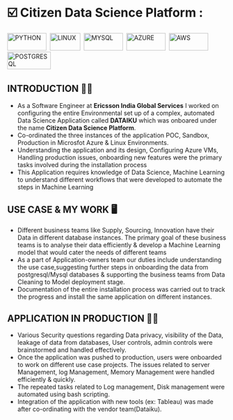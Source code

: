 # ☑️ Citizen Data Science Platform :

<div>
  <img src= "https://img.shields.io/badge/Python-FFD43B?style=for-the-badge&logo=python&logoColor=blue" title= "PYTHON" alt= "PYTHON" width="90" height="40"/>&nbsp;
  <img src= "https://img.shields.io/badge/Linux-FCC624?style=for-the-badge&logo=linux&logoColor=blacke" title= "LINUX" alt= "LINUX" width="70" height="40"/>&nbsp;
  <img src= "https://img.shields.io/badge/MySQL-005C84?style=for-the-badge&logo=mysql&logoColor=white" title = "MYSQL" alt ="MYSQL" width="90" height="40"/>&nbsp;
  <img src= "https://img.shields.io/badge/microsoft%20azure-0089D6?style=for-the-badge&logo=microsoft-azure&logoColor=white" title = "AZURE" alt ="AZURE" width="90" height="40"/>&nbsp;
   <img src= "https://img.shields.io/badge/Amazon_AWS-FF9900?style=for-the-badge&logo=amazonaws&logoColor=white" title = "AWS" alt ="AWS" width="90" height="40"/>&nbsp;
   <img src= "https://img.shields.io/badge/PostgreSQL-316192?style=for-the-badge&logo=postgresql&logoColor=white" title = "POSTGRESQL" alt ="POSTGRESQL" width="100" height="40"/>&nbsp;
 </div>
 
## INTRODUCTION 🙋‍♂️

  * As a Software Engineer at **Ericsson India Global Services** I worked on configuring the entire Environmental set up of a complex, automated Data Science Application called **DATAIKU** which was onboared under the name **Citizen Data Science Platform**.
  * Co-ordinated the three instances of the application POC, Sandbox, Production in Microsfot Azure & Linux Environments.
  * Understanding the application and its design, Configuring Azure VMs, Handling production issues, onboarding new features were the primary tasks involved during the installation process
  * This Application requires knowledge of Data Science, Machine Learning to understand different workflows that were developed to automate the steps in Machine Learning

## USE CASE & MY WORK 🖥️   
  * Different business teams like Supply, Sourcing, Innovation have their Data in different database instances. The primary goal of these business teams is to analyse their data efficiently & develop a Machine Learning model that would cater the needs of different teams
  * As a part of Application-owners team our duties include understanding the use case,suggesting further steps in onboarding the data from postgresql/Mysql databases & supporting the business teams from Data Cleaning to Model deployment stage.
  * Documentation of the entire installation process was carried out to track the progress and install the same application on different instances.
  
## APPLICATION IN PRODUCTION 🏃‍♂️
  * Various Security questions regarding Data privacy, visibility of the Data, leakage of data from databases, User controls, admin controls were brainstormed and handled effectively.
  * Once the application was pushed to production, users were onboarded to work on different use case projects. The issues related to server Management, log Management, Memory Management were handled efficiently & quickly.
  * The repeated tasks related to Log management, Disk management were automated using bash scripting.
  * Integration of the application with new tools (ex: Tableau) was made after co-ordinating with the vendor team(Dataiku).
  
  
